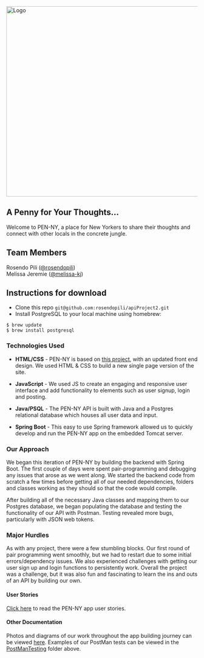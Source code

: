 <!-- ![PEN-NY Logo](images/PEN-NY.png) -->
<img src="images/PEN-NY.png" alt="Logo" title="PEN-NY logo" width="1000" height="500"/>

## A Penny for Your Thoughts...
Welcome to PEN-NY, a place for New Yorkers to share their thoughts and connect with other locals in the concrete jungle.

## Team Members 
Rosendo Pili (<a href="https://github.com/rosendopili">@rosendopili</a>)<br/>
Melissa Jeremie (<a href="https://github.com/melissa-kj">@melissa-kj</a>)<br/>


## Instructions for download
- Clone this repo `git@github.com:rosendopili/apiProject2.git`
- Install PostgreSQL to your local machine using homebrew:

```shell
$ brew update
$ brew install postgresql
```

### Technologies Used

* **HTML/CSS** - PEN-NY is based on [this project](https://github.com/rosendopili/PEN-NY-CHAT), with an updated front end design. We used HTML & CSS to build  a new single page version of the site.

* **JavaScript** - We used JS to create an engaging and responsive user interface and add functionality to elements such as user signup, login and posting.

* **Java/PSQL** - The PEN-NY API is built with Java and a Postgres relational database which houses all user data and input.

* **Spring Boot** - This easy to use Spring framework allowed us to quickly develop and run the PEN-NY app on the embedded Tomcat server.


### Our Approach
We began this iteration of PEN-NY by building the backend with Spring Boot. The first couple of days were spent pair-programming and debugging any issues that arose as we went along. We started the backend code from scratch a few times before getting all of our needed dependencies, folders and classes working as they should so that the code would compile.

After building all of the necessary Java classes and mapping them to our Postgres database, we began populating the database and testing the functionality of our API with Postman. Testing revealed more bugs, particularly with JSON web tokens.

### Major Hurdles
As with any project, there were a few stumbling blocks. Our first round of pair programming went smoothly, but we had to restart due to some initial errors/dependency issues. We also experienced challenges with getting our user sign up and login functions to persistently work. Overall the project was a challenge, but it was also fun and fascinating to learn the ins and outs of an API by building our own.

#### User Stories
[Click here](https://docs.google.com/document/d/1AYhVIiWtoqI3dcMKcJkWv5oTYJyKhCW23ezuSDG5weM/edit?usp=sharing) to read the PEN-NY app user stories.

#### Other Documentation
Photos and diagrams of our work throughout the app building journey can be viewed [here](https://docs.google.com/presentation/d/1xYE1g4x3fGVbz-FgHlk0I7qb7T9dl-qQMwtvlxA6TNo/edit?usp=sharing). Examples of our PostMan tests can be viewed in the [PostManTesting](https://github.com/rosendopili/apiProject2/tree/master/PostManTesting) folder above.
